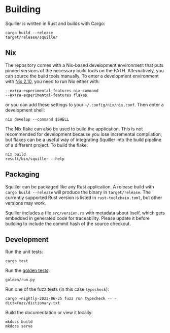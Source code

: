 # Building

Squiller is written in Rust and builds with Cargo:

    cargo build --release
    target/release/squiller

## Nix

The repository comes with a Nix-based development environment that puts pinned
versions of the necessary build tools on the PATH. Alternatively, you can
source the build tools manually. To enter a development environment with
[Nix 2.10][nix], you need to run Nix either with:

    --extra-experimental-features nix-command
    --extra-experimental-features flakes

or you can add these settings to your `~/.config/nix/nix.conf`. Then enter a
development shell:

    nix develop --command $SHELL

The Nix flake can also be used to build the application. This is not recommended
for development because you lose incremental compilation, but flakes can be a
useful way of integrating Squiller into the build pipeline of a different
project. To build the flake:

    nix build
    result/bin/squiller --help

[nix]: https://nixos.org/download.html

## Packaging

Squiller can be packaged like any Rust application. A release build with
`cargo build --release` will produce the binary in `target/release`. The
currently supported Rust version is listed in `rust-toolchain.toml`, but other
versions may work.

Squiller includes a file `src/version.rs` with metadata about itself, which gets
embedded in generated code for traceability. Please update it before building to
include the commit hash of the source checkout.

## Development

Run the unit tests:

    cargo test

Run the [golden tests](golden-tests.md):

    golden/run.py

Run one of the fuzz tests (in this case `typecheck`):

    cargo +nightly-2022-06-25 fuzz run typecheck -- -dict=fuzz/dictionary.txt

Build the documentation or view it locally:

    mkdocs build
    mkdocs serve
